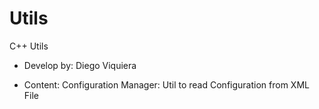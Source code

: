 # Utils
C++ Utils

- Develop by:  Diego Viquiera

- Content:
  Configuration Manager: Util to read Configuration from XML File
